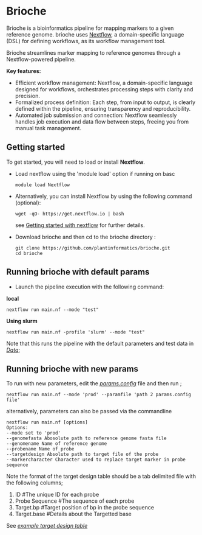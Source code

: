 
# Brioche
Brioche is a bioinformatics pipeline for mapping markers to a given reference genome. brioche uses [Nextflow](https://www.nextflow.io/), a domain-specific language (DSL) for defining
workflows, as its workflow management tool. 

Brioche streamlines marker mapping to reference genomes through a Nextflow-powered pipeline.

**Key features:**
- Efficient workflow management: Nextflow, a domain-specific language designed for workflows, orchestrates processing steps with clarity and precision.
- Formalized process definition: Each step, from input to output, is clearly defined within the pipeline, ensuring transparency and reproducibility.
- Automated job submission and connection: Nextflow seamlessly handles job execution and data flow between steps, freeing you from manual task management.

## Getting started
To get started, you will need to load or install **Nextflow**.

* Load nextflow using the 'module load' option if running on basc
  ```{bash}
  module load Nextflow 
  ```

* Alternatively, you can install Nextflow by using the following command (optional): 
  ```{bash}
  wget -qO- https://get.nextflow.io | bash 
  ```
  see [Getting started with nextflow](https://www.nextflow.io/docs/latest/getstarted.html) for further details.
  
* Download brioche and then cd to the brioche directory : 

  ```{bash}
  git clone https://github.com/plantinformatics/brioche.git
  cd brioche
  ```

## Running brioche with default params

* Launch the pipeline execution with the following command:

**local** 
  ```{bash}
  nextflow run main.nf --mode "test"
  ```
**Using slurm**
  ```
  nextflow run main.nf -profile 'slurm' --mode "test"
  ```

Note that this runs the pipeline with the default parameters and test data in [*Data*](Data);

## Running brioche with new params

To run with new parameters, edit the [*params.config*](params.config) file and then run ;
  ```{bash} 
  nextflow run main.nf --mode 'prod' --paramfile 'path 2 params.config file'
  ```
alternatively, parameters can also be passed via the commandline

  ```{bash}
  nextflow run main.nf [options]
  Options:
  --mode set to 'prod'
  --genomefasta Abosolute path to reference genome fasta file
  --genomename Name of reference genome
  --probename Name of probe
  --targetdesign Absolute path to target file of the probe
  --markercharacter Character used to replace target marker in probe sequence
  ```
Note the format of the target design table should be a tab delimited file with the following columns;
1. ID #The unique ID for each probe 
2. Probe Sequence #The sequence of each probe
3. Target.bp  #Target position of bp in the probe sequence
4. Target.base #Details about the Targetted base

See [*example target design table*](Data/AVRGRDC_Pulses_v1_20006795X370754_A2_Chickpea-target-new-format.tsv)



